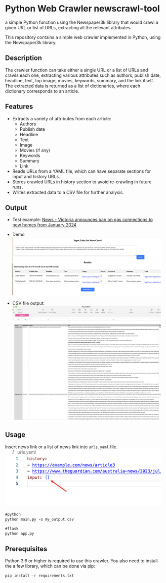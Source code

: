 # Python Web Crawler newscrawl-tool
a simple Python function using the Newspaper3k library that would crawl a given URL or list of URLs, extracting all the relevant attributes.

This repository contains a simple web crawler implemented in Python, using the Newspaper3k library.

## Description

The crawler function can take either a single URL or a list of URLs and crawls each one, extracting various attributes such as authors, publish date, headline, text, top image, movies, keywords, summary, and the link itself. The extracted data is returned as a list of dictionaries, where each dictionary corresponds to an article.
## Features

- Extracts a variety of attributes from each article:
  - Authors
  - Publish date
  - Headline
  - Text
  - Image
  - Movies (if any)
  - Keywords
  - Summary
  - Link
- Reads URLs from a YAML file, which can have separate sections for input and history URLs.
- Stores crawled URLs in history section to avoid re-crawling in future runs.
- Writes extracted data to a CSV file for further analysis.

## Output 

- Test example: [News - Victoria announces ban on gas connections to new homes from January 2024](https://www.theguardian.com/australia-news/2023/jul/28/victoria-announces-ban-on-gas-connections-to-new-homes-from-january-2024)



- Demo <br>![logging output](/images/repo/image_flask.png)

- CSV file output: <br>![csv output](/images/repo/image_2.png)

## Usage 
Insert news link or a list of news link into `urls.yaml` file.
![Example](/images/repo/image_1.png)
```shell
#python
python main.py -o my_output.csv

```

```shell
#flask 
python app.py
```
## Prerequisites

Python 3.6 or higher is required to use this crawler. You also need to install the a few library, which can be done via pip:

```shell
pip install -r requirements.txt
```

